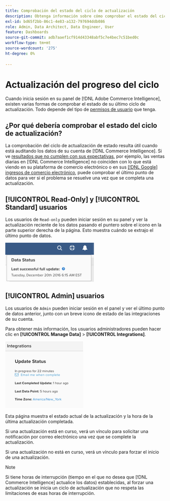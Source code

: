 ```yaml
---
title: Comprobación del estado del ciclo de actualización
description: Obtenga información sobre cómo comprobar el estado del ciclo de actualización.
exl-id: bd65f2bb-86c1-4e83-a132-797694ddb086
role: Admin, Data Architect, Data Engineer, User
feature: Dashboards
source-git-commit: adb7aaef1cf914d43348abf5c7e4bec7c51bed0c
workflow-type: tm+mt
source-wordcount: '275'
ht-degree: 0%

---
```


# Actualización del progreso del ciclo

Cuando inicia sesión en su panel de [!DNL Adobe Commerce Intelligence], existen varias formas de comprobar el estado de su último ciclo de actualización. Todo depende del tipo de [permisos de usuario](../administrator/user-management/user-management.md) que tenga.

## ¿Por qué debería comprobar el estado del ciclo de actualización?

La comprobación del ciclo de actualización de estado resulta útil cuando está auditando los datos de su cuenta de [!DNL Commerce Intelligence]. Si ve [resultados que no cumplen con sus expectativas](../data-analyst/data-warehouse-mgr/data-and-updates-faq.md), por ejemplo, las ventas diarias en [!DNL Commerce Intelligence] no coinciden con lo que está viendo en su plataforma de comercio electrónico o en sus [[!DNL Google] ingresos de comercio electrónico](https://experienceleague.adobe.com/docs/commerce-knowledge-base/kb/troubleshooting/miscellaneous/diagnosing-google-ecommerce-revenue-discrepancies.html), puede comprobar el último punto de datos para ver si el problema se resuelve una vez que se completa una actualización.

## [!UICONTROL Read-Only] y [!UICONTROL Standard] usuarios

Los usuarios de `Read-only` pueden iniciar sesión en su panel y ver la actualización reciente de los datos pasando el puntero sobre el icono en la parte superior derecha de la página. Esto muestra cuándo se extrajo el último punto de datos.

![](../../mbi/assets/last-success-data.png)

## [!UICONTROL Admin] usuarios

Los usuarios de `Admin` pueden iniciar sesión en el panel y ver el último punto de datos anterior, junto con un breve icono de estado de las integraciones de su cuenta.

Para obtener más información, los usuarios administradores pueden hacer clic en **[!UICONTROL Manage Data]** > **[!UICONTROL Integrations]**.

![](../../mbi/assets/detail-manage-data-integrations.png)

Esta página muestra el estado actual de la actualización y la hora de la última actualización completada.

Si una actualización está en curso, verá un vínculo para solicitar una notificación por correo electrónico una vez que se complete la actualización.

Si una actualización no está en curso, verá un vínculo para forzar el inicio de una actualización.

>[!NOTE]
>
>Si tiene horas de interrupción (tiempo en el que no desea que [!DNL Commerce Intelligence] actualice los datos) establecidas, al forzar una actualización se inicia un ciclo de actualización que no respeta las limitaciones de esas horas de interrupción.

